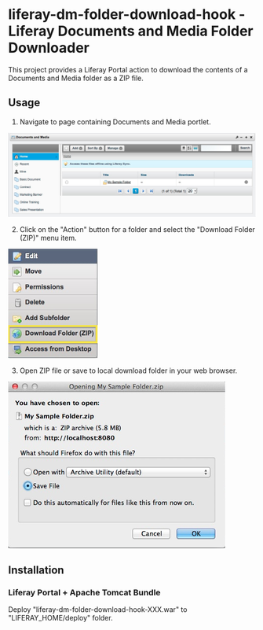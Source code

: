 # liferay-dm-folder-download-hook - Liferay Documents and Media Folder Downloader

This project provides a Liferay Portal action to download the contents of a Documents and Media folder as a ZIP file.


## Usage

1. Navigate to page containing Documents and Media portlet.

![Documents and Media Portlet](/docs/images/dm-portlet-20130209.png "Documents an Media Portlet")

2. Click on the "Action" button for a folder and select the "Download Folder (ZIP)" menu item.

![Documents and Media Folder Action Menu](/docs/images/dm-folder-action-menu-20130131-annot.png "Documents an Media Folder Action Menu")

3. Open ZIP file or save to local download folder in your web browser.

![Firefox Download File Dialog](/docs/images/firefox-download-file-dialog-20130209.png "Firefox Download File Dialog")


## Installation

### Liferay Portal + Apache Tomcat Bundle

Deploy "liferay-dm-folder-download-hook-XXX.war" to "LIFERAY_HOME/deploy" folder.


